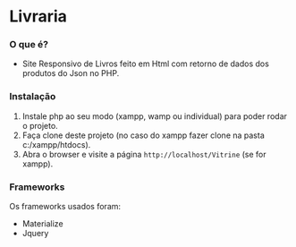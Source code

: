 # Livraria

### O que é?

- Site Responsivo de Livros feito em Html com retorno de dados dos produtos do Json no PHP.


### Instalação

1. Instale php ao seu modo (xampp, wamp ou individual) para poder rodar o projeto.
2. Faça clone deste projeto (no caso do xampp fazer clone na pasta c:/xampp/htdocs).
3. Abra o browser e visite a página `http://localhost/Vitrine` (se for xampp).

### Frameworks

Os frameworks usados foram:

- Materialize
- Jquery










